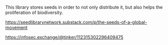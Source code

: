 This library stores seeds in order to not only distribute it, but also helps the proliferation of biodiversity. 

https://seedlibrarynetwork.substack.com/p/the-seeds-of-a-global-movement

https://infosec.exchange/@tinker/112315302296409475